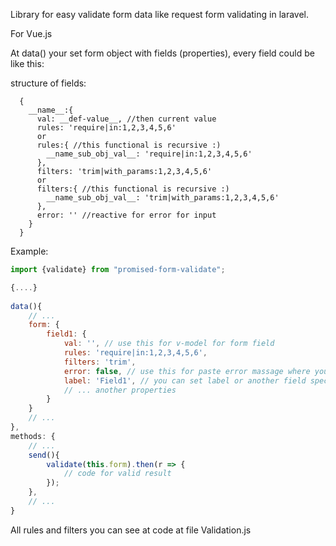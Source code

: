 Library for easy validate form data like request form validating in laravel.

For Vue.js

At data() your set form object with fields (properties), every field could be like this: 

structure of fields:
```
  {
    __name__:{
      val: __def-value__, //then current value
      rules: 'require|in:1,2,3,4,5,6'
      or
      rules:{ //this functional is recursive :)
        __name_sub_obj_val__: 'require|in:1,2,3,4,5,6'
      },
      filters: 'trim|with_params:1,2,3,4,5,6'
      or
      filters:{ //this functional is recursive :)
        __name_sub_obj_val__: 'trim|with_params:1,2,3,4,5,6'
      },
      error: '' //reactive for error for input
    }
  }
```

Example:
```javascript
import {validate} from "promised-form-validate";

{....}
    
data(){
    // ...
    form: {
        field1: {
            val: '', // use this for v-model for form field
            rules: 'require|in:1,2,3,4,5,6',
            filters: 'trim',
            error: false, // use this for paste error massage where you want
            label: 'Field1', // you can set label or another field specific data below and use it at form filed in template
            // ... another properties
        }
    }
    // ...
},
methods: {
    // ...
    send(){
        validate(this.form).then(r => {
            // code for valid result
        });
    },
    // ...
}
```
All rules and filters you can see at code at file Validation.js

